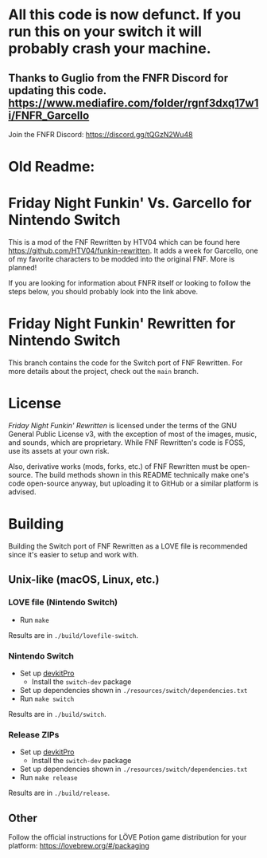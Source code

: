 # All this code is now defunct. If you run this on your switch it will probably crash your machine.

## Thanks to Guglio from the FNFR Discord for updating this code. https://www.mediafire.com/folder/rgnf3dxq17w1i/FNFR_Garcello

Join the FNFR Discord: https://discord.gg/tQGzN2Wu48

# Old Readme:

# Friday Night Funkin' Vs. Garcello for Nintendo Switch
This is a mod of the FNF Rewritten by HTV04 which can be found here https://github.com/HTV04/funkin-rewritten.
It adds a week for Garcello, one of my favorite characters to be modded into the original FNF.
More is planned!

If you are looking for information about FNFR itself or looking to follow the steps below, you should probably look into the link above.

# Friday Night Funkin' Rewritten for Nintendo Switch
This branch contains the code for the Switch port of FNF Rewritten. For more details about the project, check out the `main` branch.

# License
*Friday Night Funkin' Rewritten* is licensed under the terms of the GNU General Public License v3, with the exception of most of the images, music, and sounds, which are proprietary. While FNF Rewritten's code is FOSS, use its assets at your own risk.

Also, derivative works (mods, forks, etc.) of FNF Rewritten must be open-source. The build methods shown in this README technically make one's code open-source anyway, but uploading it to GitHub or a similar platform is advised.

# Building
Building the Switch port of FNF Rewritten as a LOVE file is recommended since it's easier to setup and work with.

## Unix-like (macOS, Linux, etc.)
### LOVE file (Nintendo Switch)
* Run `make`

Results are in `./build/lovefile-switch`.

### Nintendo Switch
* Set up [devkitPro](https://devkitpro.org/wiki/Getting_Started)
  * Install the `switch-dev` package
* Set up dependencies shown in `./resources/switch/dependencies.txt`
* Run `make switch`

Results are in `./build/switch`.

### Release ZIPs
* Set up [devkitPro](https://devkitpro.org/wiki/Getting_Started)
  * Install the `switch-dev` package
* Set up dependencies shown in `./resources/switch/dependencies.txt`
* Run `make release`

Results are in `./build/release`.

## Other
Follow the official instructions for LÖVE Potion game distribution for your platform: https://lovebrew.org/#/packaging
